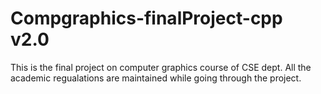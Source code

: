 # Compgraphics-finalProject-cpp v2.0

This is the final project on computer graphics course of CSE dept. All the academic regualations are maintained while going through the project.
